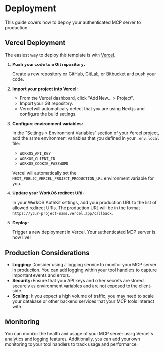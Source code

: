 # Deployment

This guide covers how to deploy your authenticated MCP server to production.

## Vercel Deployment

The easiest way to deploy this template is with [Vercel](https://vercel.com/).

1.  **Push your code to a Git repository:**

    Create a new repository on GitHub, GitLab, or Bitbucket and push your code.

2.  **Import your project into Vercel:**
    - From the Vercel dashboard, click "Add New... > Project".
    - Import your Git repository.
    - Vercel will automatically detect that you are using Next.js and configure the build settings.

3.  **Configure environment variables:**

    In the "Settings > Environment Variables" section of your Vercel project, add the same environment variables that you defined in your `.env.local` file:
    - `WORKOS_API_KEY`
    - `WORKOS_CLIENT_ID`
    - `WORKOS_COOKIE_PASSWORD`

    Vercel will automatically set the `NEXT_PUBLIC_VERCEL_PROJECT_PRODUCTION_URL` environment variable for you.

4.  **Update your WorkOS redirect URI:**

    In your WorkOS AuthKit settings, add your production URL to the list of allowed redirect URIs. The production URL will be in the format `https://your-project-name.vercel.app/callback`.

5.  **Deploy:**

    Trigger a new deployment in Vercel. Your authenticated MCP server is now live!

## Production Considerations

- **Logging:** Consider using a logging service to monitor your MCP server in production. You can add logging within your tool handlers to capture important events and errors.
- **Security:** Ensure that your API keys and other secrets are stored securely as environment variables and are not exposed to the client-side.
- **Scaling:** If you expect a high volume of traffic, you may need to scale your database or other backend services that your MCP tools interact with.

## Monitoring

You can monitor the health and usage of your MCP server using Vercel's analytics and logging features. Additionally, you can add your own monitoring to your tool handlers to track usage and performance.
